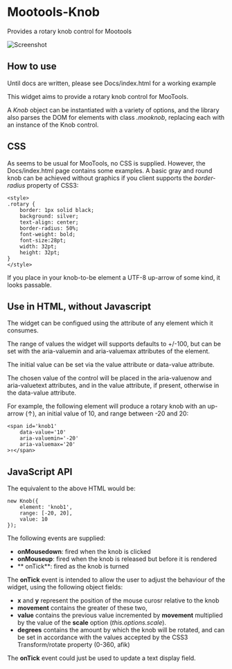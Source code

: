 Mootools-Knob
=============

Provides a rotary knob control for Mootools

![Screenshot](https://raw.github.com/leegee/Mootools-Knob/master/Docs/screenshot.png)

How to use
----------

Until docs are written, please see Docs/index.html for a working example

This widget aims to provide a rotary knob control for MooTools.

A *Knob* object can be instantiated with a variety of options,
and the library also parses the DOM for elements with class *.mooknob*,
replacing each with an instance of the Knob control.

CSS
---

As seems to be usual for MooTools, no CSS is supplied. However,
the Docs/index.html page contains some examples. A basic gray
and round knob can be achieved without graphics if you client
supports the *border-radius* property of CSS3:

	<style>
	.rotary {
		border: 1px solid black;
		background: silver;
		text-align: center;
		border-radius: 50%;
		font-weight: bold;
		font-size:28pt;
		width: 32pt;
		height: 32pt;
	}
	</style>	

If you place in your knob-to-be element a UTF-8 up-arrow of some kind, 
it looks passable.

Use in HTML, without Javascript
-------------------------------

The widget can be configued using the attribute of any element 
which it consumes.

The range of values the widget will supports defaults to +/-100,
but can be set with the aria-valuemin and aria-valuemax attributes 
of the element. 

The initial value can be set via the value attribute
or data-value attribute. 

The chosen value of the control will be placed
in the aria-valuenow and aria-valuetext attributes, and in the value
attribute, if present, otherwise in the data-value attribute.

For example, the following element will produce a rotary knob with
an up-arrow (↑), an initial value of 10, and range between -20 and 20:

	<span id='knob1' 
		data-value='10' 
		aria-valuemin='-20'
		aria-valuemax='20'
	>↑</span>

JavaScript API
--------------

The equivalent to the above HTML would be:

	new Knob({
		element: 'knob1',
		range: [-20, 20],
		value: 10
	});
	
The following events are supplied:

* **onMousedown**: fired when the knob is clicked
* **onMouseup**: fired when the knob is released but before it is rendered
* **	onTick**: fired as the knob is turned

The **onTick** event is intended to allow the user to adjust the behaviour 
of the widget, using the following object fields:

* **x** and **y** represent the position of the mouse curosr relative to the knob
* **movement**  contains the greater of these two, 
* **value** contains the previous value incremented by **movement** multiplied by the value of the **scale** option (*this.options.scale*).
* **degrees** contains the amount by which the knob will be rotated, and can be set in accordance with the values accepted by the CSS3 Transform/rotate property (0-360, afik)
	
The **onTick** event could just be used to update a text display field.



